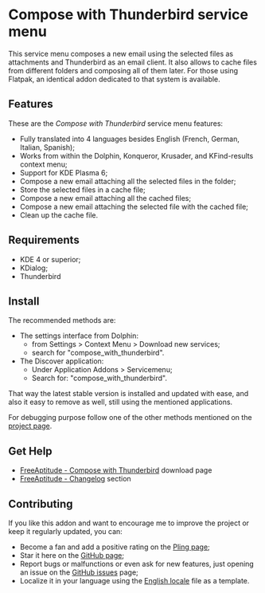 # Compose with Thunderbird service menu

This service menu composes a new email using the selected files as attachments and
Thunderbird as an email client.
It also allows to cache files from different folders and composing all of them later.
For those using Flatpak, an identical addon dedicated to that system is available.

## Features

These are the *Compose with Thunderbird* service menu features:
- Fully translated into 4 languages besides English
  (French, German, Italian, Spanish);
- Works from within the Dolphin, Konqueror, Krusader, and KFind-results context menu;
- Support for KDE Plasma 6;
- Compose a new email attaching all the selected files in the folder;
- Store the selected files in a cache file;
- Compose a new email attaching all the cached files;
- Compose a new email attaching the selected file with the cached file;
- Clean up the cache file.

## Requirements

- KDE 4 or superior;
- KDialog;
- Thunderbird

## Install

The recommended methods are:
- The settings interface from Dolphin:
  * from Settings > Context Menu > Download new services;
  * search for "compose_with_thunderbird".
- The Discover application:
  * Under Application Addons > Servicemenu;
  * Search for: "compose_with_thunderbird".

That way the latest stable version is installed and updated with ease,
and also it easy to remove as well, still using the mentioned applications.

For debugging purpose follow one of the other methods mentioned on the [project page][installation].

## Get Help

- [FreeAptitude - Compose with Thunderbird][download] download page
- [FreeAptitude - Changelog][changelog] section

## Contributing

If you like this addon and want to encourage me to improve the project or keep it
regularly updated, you can:
- Become a fan and add a positive rating on the [Pling page][pling];
- Star it here on the [GitHub page][github];
- Report bugs or malfunctions or even ask for new features, just opening an issue
  on the [GitHub issues][issues] page;
- Localize it in your language using the [English locale][locale] file as a template.

[download]: https://freeaptitude.altervista.org/downloads/compose-with-thunderbird.html "Compose with Thunderbird download page on FreeAptitude"
[changelog]: https://freeaptitude.altervista.org/downloads/compose-with-thunderbird.html#changelog "Compose with Thunderbird changelog on FreeAptitude"
[installation]: https://freeaptitude.altervista.org/downloads/compose-with-thunderbird.html#installation "Compose with Thunderbird installation on FreeAptitude"
[pling]: https://pling.com/p/1980569/ "Compose with Thunderbird page on Pling"
[github]: https://github.com/fabiomux/kde-servicemenus "KDE ServiceMenus page on GitHub"
[issues]: https://github.com/fabiomux/kde-servicemenus/issues "KDE ServiceMenus issues page on GitHub"
[locale]: https://github.com/fabiomux/kde-servicemenus/blob/main/_locale/compose_with_thunderbird/en.yaml "English localization file to use as template"
[contributing]: https://github.com/fabiomux/kde-servicemenus#contributing "How to contribute to the Compose with Thunderbird project"
[§]: # "Generated by servicemenu_generator"
